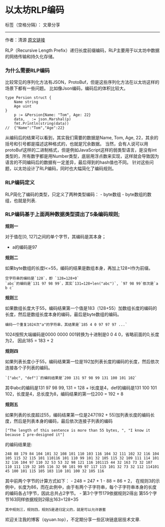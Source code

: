 ﻿# 以太坊RLP编码

标签（空格分隔）： 文章分享

---

作者：清源
[原文链接](https://zhuanlan.zhihu.com/p/66382741)

RLP（Recursive Length Prefix）递归长度前缀编码，RLP主要用于以太坊中数据的网络传输和持久化存储。

### 为什么需要RLP编码

比较常见的序列化方法有JSON，ProtoBuf，但是这些序列化方法在以太坊这样的场景下都有一些问题。 比如像Json编码，编码后的体积比较大。

```
type Persion struct {
    Name string
    Age uint 
}
    p := &Persion{Name: "Tom", Age: 22}
    data, _ := json.Marshal(p)
    fmt.Println(string(data))
//  {"Name":"Tom","Age":22}
```

从编码后的结果可以看到，其实我们需要的数据是Name, Tom, Age, 22，其余的括号和引号都是描述这种格式的，也就是冗余数据。 当然，会有人说可以用protoBuf这样的二进制格式，但是例如JavaScript这样的弱类型语言，是没有int类型的，所有数字都是用Number类型，底层用浮点数来实现，这样就会导致因为语言的不同编码后的数据有一定差异，最后得到的hash值也不同。 针对这些问题，以太坊设计了RLP编码，同时也大幅简化了编码规则。

### RLP编码定义

RLP简化了编码的类型，只定义了两种类型编码： - byte数组 - byte数组的数组，也就是列表.

### RLP编码基于上面两种数据类型提出了5条编码规则;

**规则一**

对于值在[0, 127]之间的单个字节，其编码是其本身；

* a的编码是97

**规则二**

如果byte数组的长度l<=55，编码的结果是数组本身，再加上128+l作为前缀。

```
空字符串的编码是`128`，即 `128=128+0`
`abc`的编码是`131 97 98 99`，其实`131=128+len("abc")`, `97 98 99`依次是`a b c`
```

**规则三**

如果数组长度大于55，编码结果第一个值是183（128+55）加数组长度的编码的长度，然后是数组长度本身的编码，最后是byte数组的编码。

```
编码一个重复1024次"a"的字符串，其结果是`185 4 0 97 97 97 ...`
```

1024按照大端编码是0000 0000 001转换为十进制是0 0 4 0，省略前面的0,长度为2， 因此185 = 183 + 2

**规则四**

如果列表长度小于55，编码结果第一位是192加列表长度的编码的长度，然后依次连接各个子列表的编码。

```
`["abc", "def"]`的编码结果是`200 131 97 98 99 131 100 101 102`
```

其中abc的编码是131 97 98 99, 131 = 128 + l长度是4，def的编码是131 100 101 102，长度是4，总长度为8，编码结果的第一位200 = 192 + 8

**规则五**

如果列表的长度超过55，编码结果第一位是247(192 + 55)加列表长度的编码长度，然后是列表本身的编码，最后依次连接子列表的编码

```
["The length of this sentence is more than 55 bytes, ", "I know it because I pre-designed it"]
```

的编码结果是:

```
248 88 179 84 104 101 32 108 101 110 103 116 104 32 111 102 32 116 104 105 115 32 115 101 110116 101 110 99 101 32 105 115 32 109 111 114 101 32 116 104 97 110 32 53 53 32 98 121 116 101115 44 32 163 73 32 107 110 111 119 32 105 116 32 98 101 99 97 117 115 101 32 73 32 112 114101 45 100 101 115 105 103 110 101 100 32 105 116
```

其中前两个字节的计算方式如下： - 248 = 247 + 1 - 88 = 86 + 2， 在规则3的示例中，长度为86，而在此例中，由于有两个子字符串，每个子字符串本身的长度的编码各占1字节，因此总共占2字节。 - 第3个字节179依据规则2得出 第55个字节163同样依据规则2得出163=128+35

    其中规则三，规则四，规则5是递归定义的，就是可以允许嵌套

欢迎关注我的博客（qyuan.top），不定期分享一些区块链底层技术文章.



